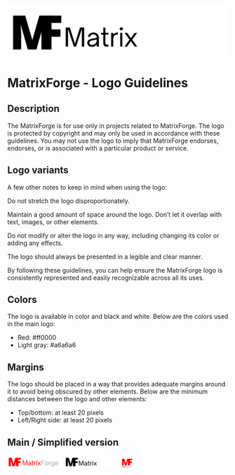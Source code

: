 ![Alt text](/branding/logo1-dark.png)

# MatrixForge - Logo Guidelines

## Description
The MatrixForge is for use only in projects related to MatrixForge. The logo is protected by copyright and may only be used in accordance with these guidelines. You may not use the logo to imply that MatrixForge endorses, endorses, or is associated with a particular product or service.

## Logo variants
A few other notes to keep in mind when using the logo:

Do not stretch the logo disproportionately.

Maintain a good amount of space around the logo. Don’t let it overlap with text, images, or other elements.

Do not modify or alter the logo in any way, including changing its color or adding any effects.

The logo should always be presented in a legible and clear manner.

By following these guidelines, you can help ensure the MatrixForge logo is consistently represented and easily recognizable across all its uses.

## Colors

The logo is available in color and black and white. Below are the colors used in the main logo:

- Red: #ff0000
- Light gray: #a6a6a6

## Margins
The logo should be placed in a way that provides adequate margins around it to avoid being obscured by other elements. Below are the minimum distances between the logo and other elements:

- Top/bottom: at least 20 pixels
- Left/Right side: at least 20 pixels

## Main / Simplified version
<img src="/branding/logo1.png" width=25% height=25%>  <img src="/branding/logo1-dark.png" width=25% height=25%>  <img src="/branding/logo2.png" width=5% height=5%>
